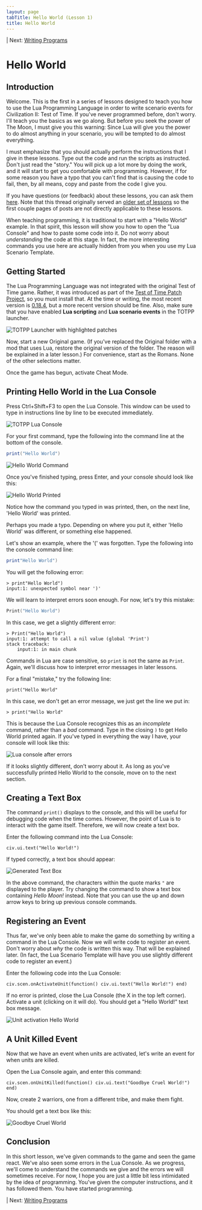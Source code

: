 ```yaml
---
layout: page
tabTitle: Hello World (Lesson 1)
title: Hello World
---
```


| Next: [Writing Programs](02_writingScripts.html)

# Hello World

## Introduction

Welcome.  This is the first in a series of lessons designed to teach you how to use the Lua Programming Language in order to write scenario events for Civilization II: Test of Time.  If you've never programmed before, don't worry.  I'll teach you the basics as we go along.  But before you seek the power of The Moon, I must give you this warning: Since Lua will give you the power to do almost anything in your scenario, you will be tempted to do almost everything.

I must emphasize that you should actually perform the instructions that I give in these lessons.  Type out the code and run the scripts as instructed. Don't just read the "story."  You will pick up a lot more by doing the work, and it will start to get you comfortable with programming.  However, if for some reason you have a typo that you can't find that is causing the code to fail, then, by all means, copy and paste from the code I give you.

If you have questions (or feedback) about these lessons, you can ask them [here](https://forums.civfanatics.com/threads/feedback-thread-for-totpp-get-started-with-lua-events.636239/).  Note that this thread originally served an [older set of lessons](https://forums.civfanatics.com/threads/totpp-get-started-with-lua-events.636192/) so the first couple pages of posts are not directly applicable to these lessons.

When teaching programming, it is traditional to start with a "Hello World" example.  In that spirit, this lesson will show you how to open the "Lua Console" and how to paste some code into it.  Do not worry about *understanding* the code at this stage.  In fact, the more interesting commands you use here are actually hidden from you when you use my Lua Scenario Template.

## Getting Started

The Lua Programming Language was not integrated with the original Test of Time game.  Rather, it was introduced as part of the [Test of Time Patch Project](https://forums.civfanatics.com/threads/the-test-of-time-patch-project.517282/), so you must install that.  At the time or writing, the most recent version is [0.18.4](https://forums.civfanatics.com/threads/the-test-of-time-patch-project.517282/page-66#post-16214239), but a more recent version should be fine.  Also, make sure that you have enabled **Lua scripting** and **Lua scenario events** in the TOTPP launcher.

![TOTPP Launcher with highlighted patches](01_lesson_images/lua-scripting-patch.png)

Now, start a new Original game.  (If you've replaced the Original folder with a mod that uses Lua, restore the original version of the folder.  The reason will be explained in a later lesson.)  For convenience, start as the Romans.  None of the other selections matter.

Once the game has begun, activate Cheat Mode.

## Printing Hello World in the Lua Console

Press Ctrl+Shift+F3 to open the Lua Console.  This window can be used to type in instructions line by line to be executed immediately.

![TOTPP Lua Console](01_lesson_images/Lua-Console.png)

For your first command, type the following into the command line at the bottom of the console.

```lua
print("Hello World")
```

![Hello World Command](01_lesson_images/hello-world-command.png)

Once you've finished typing, press Enter, and your console should look like this:

![Hello World Printed](01_lesson_images/hello-world-printed.png)

Notice how the command you typed in was printed, then, on the next line, 'Hello World' was printed.

Perhaps you made a typo.  Depending on where you put it, either 'Hello World' was different, or something else happened.

Let's show an example, where the '(' was forgotten.  Type the following into the console command line:

```lua
print"Hello World")
```
You will get the following error:
```
> print"Hello World")
input:1: unexpected symbol near ')'
```
We will learn to interpret errors soon enough.  For now, let's try this mistake:
```lua
Print("Hello World")
```
In this case, we get a slightly different error:
```
> Print("Hello World")
input:1: attempt to call a nil value (global 'Print')
stack traceback:
	input:1: in main chunk
```
Commands in Lua are case sensitive, so `print` is not the same as `Print`.  Again, we'll discuss how to interpret error messages in later lessons.

For a final "mistake," try the following line:
```
print("Hello World"
``` 
In this case, we don't get an error message, we just get the line we put in:
```
> print("Hello World"
```
This is because the Lua Console recognizes this as an *incomplete* command, rather than a *bad* command.  Type in the closing `)` to get Hello World printed again.  If you've typed in everything the way I have, your console will look like this:

![Lua console after errors](01_lesson_images/console-after-errors.png)

If it looks slightly different, don't worry about it.  As long as you've successfully printed Hello World to the console, move on to the next section.

## Creating a Text Box

The command `print()` displays to the console, and this will be useful for debugging code when the time comes. However, the point of Lua is to interact with the game itself. Therefore, we will now create a text box.

Enter the following command into the Lua Console:
```
civ.ui.text("Hello World!")
```

If typed correctly, a text box should appear:

![Generated Text Box](01_lesson_images/hello-world-text-box.png)

In the above command, the characters within the quote marks `"` are displayed to the player.  Try changing the command to show a text box containing _Hello Moon!_ instead. Note that you can use the up and down arrow keys to bring up previous console commands. 

## Registering an Event

Thus far, we've only been able to make the game do something by writing a command in the Lua Console.  Now we will write code to register an event.  Don't worry about _why_ the code is written this way.  That will be explained later.  (In fact, the Lua Scenario Template will have you use slightly different code to register an event.)

Enter the following code into the Lua Console:
```
civ.scen.onActivateUnit(function() civ.ui.text("Hello World!") end)
```
If no error is printed, close the Lua Console (the X in the top left corner). Activate a unit (clicking on it will do). You should get a "Hello World!" text box message.

![Unit activation Hello World](01_lesson_images/activate-hello-world.png)

## A Unit Killed Event

Now that we have an event when units are activated, let's write an event for when units are killed.

Open the Lua Console again, and enter this command:

```
civ.scen.onUnitKilled(function() civ.ui.text("Goodbye Cruel World!") end)
```

Now, create 2 warriors, one from a different tribe, and make them fight.

You should get a text box like this:

![Goodbye Cruel World](01_lesson_images/goodbye-cruel-world.png)


## Conclusion

In this short lesson, we've given commands to the game and seen the game react.  We've also seen some errors in the Lua Console.  As we progress, we'll come to understand the commands we give and the errors we will sometimes receive.  For now, I hope you are just a little bit less intimidated by the idea of programming.  You've given the computer instructions, and it has followed them.  You have started programming.




| Next: [Writing Programs](02_writingScripts.html)